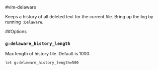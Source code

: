 #vim-delaware

Keeps a history of all deleted text for the current file. Bring up the log by running `:Delaware`.

##Options

### `g:delaware_history_length`

Max length of history file. Default is 1000.

```shell
let g:delaware_history_length=500
```


